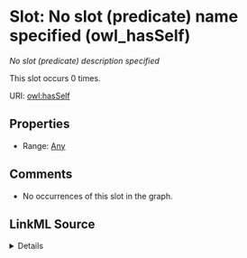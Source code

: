 

# Slot: No slot (predicate) name specified (owl_hasSelf)


_No slot (predicate) description specified_






This slot occurs 0 times.


URI: [owl:hasSelf](http://www.w3.org/2002/07/owl#hasSelf)



<!-- no inheritance hierarchy -->








## Properties

* Range: [Any](../classes/Any.md)





## Comments

* No occurrences of this slot in the graph.



## LinkML Source

<details>

```yaml
name: owl_hasSelf
annotations:
  count:
    tag: count
    value: 0
description: No slot (predicate) description specified
title: No slot (predicate) name specified
comments:
- No occurrences of this slot in the graph.
from_schema: hydrology-kg
rank: 1000
domain: owl_hasSelf
slot_uri: owl:hasSelf
alias: owl_hasSelf
range: Any

```
</details>